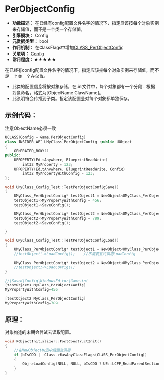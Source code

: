 # PerObjectConfig

- **功能描述：**  在已经有config配置文件名字的情况下，指定应该按每个对象实例来存储值，而不是一个类一个存储值。
- **引擎模块：** Config
- **元数据类型：** bool
- **作用机制：** 在ClassFlags中增加[CLASS_PerObjectConfig](../../../Flags/EClassFlags/CLASS_PerObjectConfig.md)
- **关联项：** [Config](Config.md)
- **常用程度：★★★★★**

在已经有config配置文件名字的情况下，指定应该按每个对象实例来存储值，而不是一个类一个存储值。

- 此类的配置信息将按对象存储，在.ini文件中，每个对象都有一个分段，根据对象命名，格式为[ObjectName ClassName]。
- 此说明符会传播到子类。指定该配置是对每个对象都单独保存。

## 示例代码：

注意ObjectName必须一致

```cpp
UCLASS(Config = Game,PerObjectConfig)
class INSIDER_API UMyClass_PerObjectConfig :public UObject
{
	GENERATED_BODY()
public:
	UPROPERTY(EditAnywhere, BlueprintReadWrite)
		int32 MyProperty = 123;
	UPROPERTY(EditAnywhere, BlueprintReadWrite, Config)
		int32 MyPropertyWithConfig = 123;
};

void UMyClass_Config_Test::TestPerObjectConfigSave()
{
	UMyClass_PerObjectConfig* testObject1 = NewObject<UMyClass_PerObjectConfig>(GetTransientPackage(), TEXT("testObject1"));
	testObject1->MyPropertyWithConfig = 456;
	testObject1->SaveConfig();

	UMyClass_PerObjectConfig* testObject2 = NewObject<UMyClass_PerObjectConfig>(GetTransientPackage(), TEXT("testObject2"));
	testObject2->MyPropertyWithConfig = 789;
	testObject2->SaveConfig();

}

void UMyClass_Config_Test::TestPerObjectConfigLoad()
{
	UMyClass_PerObjectConfig* testObject1 = NewObject<UMyClass_PerObjectConfig>(GetTransientPackage(), TEXT("testObject1"));
	//testObject1->LoadConfig();	//不需要显式调用LoadConfig

	UMyClass_PerObjectConfig* testObject2 = NewObject<UMyClass_PerObjectConfig>(GetTransientPackage(), TEXT("testObject2"));
	//testObject2->LoadConfig();
}

//\Saved\Config\WindowsEditor\Game.ini
[testObject1 MyClass_PerObjectConfig]
MyPropertyWithConfig=456

[testObject2 MyClass_PerObjectConfig]
MyPropertyWithConfig=789
```

## 原理：

对象构造的末期会尝试去读取配置。

```cpp
void FObjectInitializer::PostConstructInit()
{
	//在NewObject构造中后面会调用
	if (bIsCDO || Class->HasAnyClassFlags(CLASS_PerObjectConfig))
	{
		Obj->LoadConfig(NULL, NULL, bIsCDO ? UE::LCPF_ReadParentSections : UE::LCPF_None);
	}
}
```